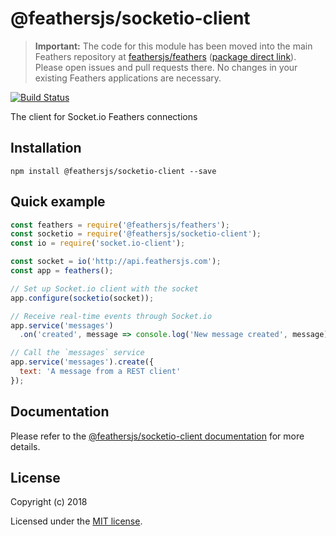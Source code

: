 # @feathersjs/socketio-client


> __Important:__ The code for this module has been moved into the main Feathers repository at [feathersjs/feathers](https://github.com/feathersjs/feathers) ([package direct link](https://github.com/feathersjs/feathers/tree/master/packages/socketio-client)). Please open issues and pull requests there. No changes in your existing Feathers applications are necessary.

[![Build Status](https://travis-ci.org/feathersjs/socketio-client.png?branch=master)](https://travis-ci.org/feathersjs/socketio-client)

The client for Socket.io Feathers connections

## Installation

```
npm install @feathersjs/socketio-client --save
```

## Quick example

```js
const feathers = require('@feathersjs/feathers');
const socketio = require('@feathersjs/socketio-client');
const io = require('socket.io-client');

const socket = io('http://api.feathersjs.com');
const app = feathers();

// Set up Socket.io client with the socket
app.configure(socketio(socket));

// Receive real-time events through Socket.io
app.service('messages')
  .on('created', message => console.log('New message created', message));

// Call the `messages` service
app.service('messages').create({
  text: 'A message from a REST client'
});
```

## Documentation

Please refer to the [@feathersjs/socketio-client documentation](https://docs.feathersjs.com/api/client/socketio.html) for more details.

## License

Copyright (c) 2018

Licensed under the [MIT license](LICENSE).
